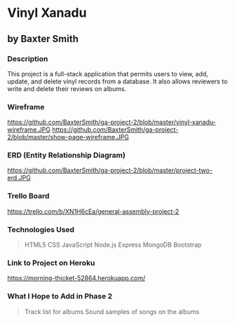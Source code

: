 # Vinyl Xanadu
## by Baxter Smith

### Description

This project is a full-stack application that permits users to view, add, update, and delete vinyl records from a database. It also allows reviewers to write and delete their reviews on albums.

### Wireframe

https://github.com/BaxterSmith/ga-project-2/blob/master/vinyl-xanadu-wireframe.JPG
https://github.com/BaxterSmith/ga-project-2/blob/master/show-page-wireframe.JPG

### ERD (Entity Relationship Diagram)

https://github.com/BaxterSmith/ga-project-2/blob/master/project-two-erd.JPG

### Trello Board

https://trello.com/b/XN1H6cEa/general-assembly-project-2

### Technologies Used

> HTML5
> CSS
> JavaScript
> Node.js
> Express
> MongoDB
> Bootstrap

### Link to Project on Heroku

https://morning-thicket-52864.herokuapp.com/

### What I Hope to Add in Phase 2

> Track list for albums
> Sound samples of songs on the albums
